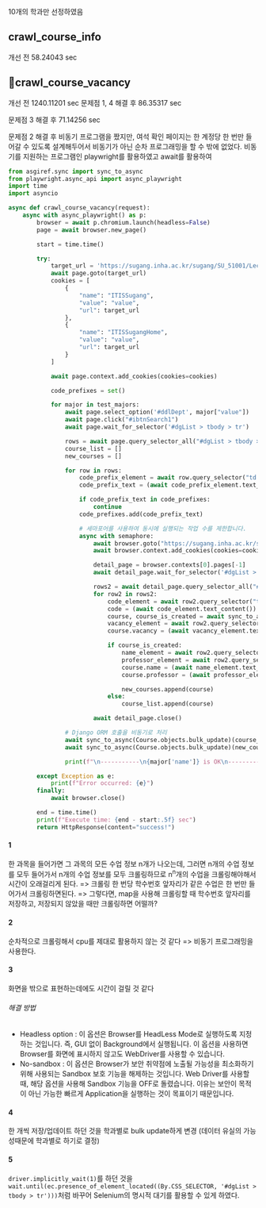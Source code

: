 10개의 학과만 선정하였음
## crawl_course_info
개선 전
58.24043 sec

## crawl_course_vacancy
개선 전
1240.11201 sec 
문제점 1, 4 해결 후
86.35317 sec


문제점 3 해결 후
71.14256 sec

문제점 2 해결 후
비동기 프로그램을 짰지만, 여석 확인 페이지는 한 계정당 한 번만 들어갈 수 있도록 설계해두어서 비동기가 아닌 순차 프로그래밍을 할 수 밖에 없었다.
비동기를 지원하는 프로그램인 playwright를 활용하였고 await를 활용하여 

```python
from asgiref.sync import sync_to_async
from playwright.async_api import async_playwright
import time
import asyncio

async def crawl_course_vacancy(request):
    async with async_playwright() as p:
        browser = await p.chromium.launch(headless=False)
        page = await browser.new_page()

        start = time.time()

        try:
            target_url = 'https://sugang.inha.ac.kr/sugang/SU_51001/Lec_Time_Search.aspx?callPage=Sugang_SaveAB'
            await page.goto(target_url)
            cookies = [
                {
                    "name": "ITISSugang",
                    "value": "value",
                    "url": target_url 
                },
                {
                    "name": "ITISSugangHome",
                    "value": "value",
                    "url": target_url 
                }
            ]

            await page.context.add_cookies(cookies=cookies)

            code_prefixes = set()

            for major in test_majors:
                await page.select_option('#ddlDept', major["value"])
                await page.click("#ibtnSearch1")
                await page.wait_for_selector('#dgList > tbody > tr')

                rows = await page.query_selector_all("#dgList > tbody > tr")
                course_list = []
                new_courses = []

                for row in rows:
                    code_prefix_element = await row.query_selector("td:nth-child(1)")
                    code_prefix_text = (await code_prefix_element.text_content()).strip().split('-')[0]

                    if code_prefix_text in code_prefixes:
                        continue
                    code_prefixes.add(code_prefix_text)

                    # 세마포어를 사용하여 동시에 실행되는 작업 수를 제한합니다.
                    async with semaphore:
                        await browser.goto("https://sugang.inha.ac.kr/sugang/SU_53005/Remain_Search.aspx?gb=open&gubun=1&haksu=" + code_prefix_text)
                        await browser.context.add_cookies(cookies=cookies)

                        detail_page = browser.contexts[0].pages[-1]
                        await detail_page.wait_for_selector('#dgList > tbody > tr')

                        rows2 = await detail_page.query_selector_all("#dgList > tbody > tr")
                        for row2 in rows2:
                            code_element = await row2.query_selector("td:nth-child(3)")
                            code = (await code_element.text_content()).strip()
                            course, course_is_created = await sync_to_async(Course.objects.get_or_create)(code=code)
                            vacancy_element = await row2.query_selector("td:nth-child(8)")
                            course.vacancy = (await vacancy_element.text_content()).strip()

                            if course_is_created:
                                name_element = await row2.query_selector("td:nth-child(4)")
                                professor_element = await row2.query_selector("td:nth-child(6)")
                                course.name = (await name_element.text_content()).strip()
                                course.professor = (await professor_element.text_content()).strip()

                                new_courses.append(course)
                            else:
                                course_list.append(course)

                        await detail_page.close()

                # Django ORM 호출을 비동기로 처리
                await sync_to_async(Course.objects.bulk_update)(course_list, ['vacancy'])
                await sync_to_async(Course.objects.bulk_update)(new_courses, ['name', 'professor', 'vacancy'])

                print(f"\n-----------\n{major['name']} is OK\n-----------\n")

        except Exception as e:
            print(f"Error occurred: {e}")
        finally:
            await browser.close()

        end = time.time()
        print(f"Execute time: {end - start:.5f} sec")
        return HttpResponse(content="success!")
```
#### 1
한 과목을 들어가면 그 과목의 모든 수업 정보 n개가 나오는데, 그러면 n개의 수업 정보를 모두 들어가서 n개의 수업 정보를 모두 크롤링하므로 n<sup>n</sup>개의 수업을 크롤링해야해서 시간이 오래걸리게 된다.
=> 크롤링 한 번당 학수번호 앞자리가 같은 수업은 한 번만 들어가서 크롤링하면된다.
=> 그렇다면, map을 사용해 크롤링할 때 학수번호 앞자리를 저장하고, 저장되지 않았을 때만 크롤링하면 어떨까?
#### 2
순차적으로 크롤링해서 cpu를 제대로 활용하지 않는 것 같다
=> 비동기 프로그래밍을 사용한다.
#### 3
화면을 밖으로 표현하는데에도 시간이 걸릴 것 같다
###### 해결 방법
- Headless option : 이 옵션은 Browser를 HeadLess Mode로 실행하도록 지정하는 것입니다. 즉, GUI 없이 Background에서 실행됩니다. 이 옵션을 사용하면 Browser를 화면에 표시하지 않고도 WebDriver를 사용할 수 있습니다.
- No-sandbox : 이 옵션은 Browser가 보안 취약점에 노출될 가능성을 최소화하기 위해 사용되는 Sandbox 보호 기능을 해제하는 것입니다. Web Driver를 사용할 때, 해당 옵션을 사용해 Sandbox 기능을 OFF로 돌렸습니다. 이유는 보안이 목적이 아닌 가능한 빠르게 Application을 실행하는 것이 목표이기 때문입니다.
#### 4
한 개씩 저장/업데이트 하던 것을 학과별로 bulk update하게 변경 (데이터 유실의 가능성때문에 학과별로 하기로 결정)
#### 5
`driver.implicitly_wait(1)`를 하던 것을 `wait.until(ec.presence_of_element_located((By.CSS_SELECTOR, '#dgList > tbody > tr')))`처럼 바꾸어 Selenium의 명시적 대기를 활용할 수 있게 하였다.
